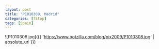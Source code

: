 ```yaml
---
layout: post
title: "P1010308, Madrid"
categories: [fStop]
tags: [Spain]
---
```



![P1010308.jpg]({{ 'https://www.botzilla.com/blog/pix2009/P1010308.jpg' | absolute_url }})


